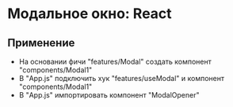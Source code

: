 # Модальное окно: React

## Применение
- На основании фичи "features/Modal" создать компонент "components/Modal1"
- В "App.js" подключить хук "features/useModal" и компонент "components/Modal1"
- В "App.js" импортировать компонент "ModalOpener"